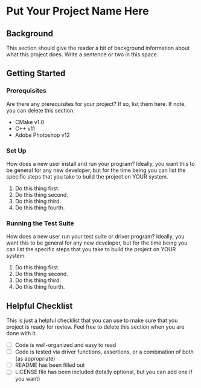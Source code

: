 # Put Your Project Name Here

## Background

This section should give the reader a bit of background information about what this project does. Write a sentence or two in this space.

## Getting Started

### Prerequisites

Are there any prerequisites for your project? If so, list them here. If note, you can delete this section.

- CMake v1.0
- C++ v11
- Adobe Photoshop v12

### Set Up

How does a new user install and run your program? Ideally, you want this to be general for any new developer, but for the time being you can list the specific steps that you take to build the project on YOUR system.

1. Do this thing first.
2. Do this thing second.
3. Do this thing third.
4. Do this thing fourth.

### Running the Test Suite

How does a new user run your test suite or driver program? Ideally, you want this to be general for any new developer, but for the time being you can list the specific steps that you take to build the project on YOUR system.

1. Do this thing first.
2. Do this thing second.
3. Do this thing third.
4. Do this thing fourth.

## Helpful Checklist

This is just a helpful checklist that you can use to make sure that you project is ready for review. Feel free to delete this section when you are done with it.

- [ ] Code is well-organized and easy to read
- [ ] Code is tested via driver functions, assertions, or a combination of both (as appropriate)
- [ ] README has been filled out
- [ ] LICENSE file has been included (totally optional, but you can add one if you want)
